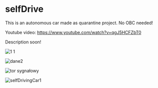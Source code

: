 # selfDrive
This is an autonomous car made as quarantine project. No OBC needed!

Youtube video:
https://www.youtube.com/watch?v=qgJ5HCFZbT0

Description soon!

![1 1](https://user-images.githubusercontent.com/54479009/118493740-b85f7700-b721-11eb-9cb2-ffd4ff41e190.png)

![dane2](https://user-images.githubusercontent.com/54479009/118493378-56067680-b721-11eb-8af4-b2563b1467cf.gif)

![tor sygnałowy](https://user-images.githubusercontent.com/54479009/118493385-5868d080-b721-11eb-9841-371f96f368d2.png)

![selfDrivingCar1](https://user-images.githubusercontent.com/54479009/118493539-851ce800-b721-11eb-8c19-a2c44f773c27.png)

